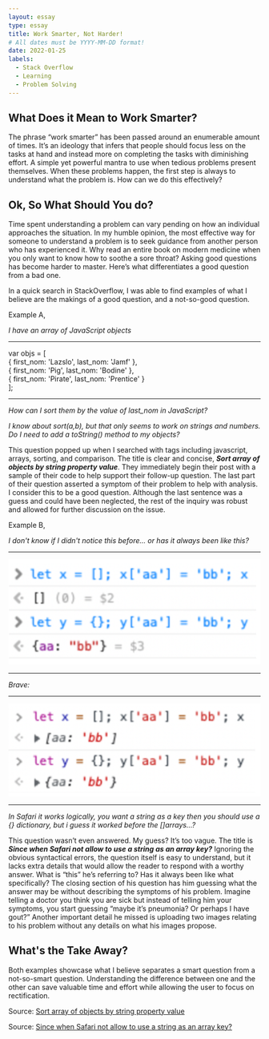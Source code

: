 ```yaml
---
layout: essay
type: essay
title: Work Smarter, Not Harder!
# All dates must be YYYY-MM-DD format!
date: 2022-01-25
labels:
  - Stack Overflow
  - Learning
  - Problem Solving
---
```


## What Does it Mean to Work Smarter?

The phrase “work smarter” has been passed around an enumerable amount of times. It’s an ideology that infers that people should focus less on the tasks at hand and instead more on completing the tasks with diminishing effort. A simple yet powerful mantra to use when tedious problems present themselves. When these problems happen, the first step is always to understand what the problem is. How can we do this effectively?

## Ok, So What Should You do?

Time spent understanding a problem can vary pending on how an individual approaches the situation. In my humble opinion, the most effective way for someone to understand a problem is to seek guidance from another person who has experienced it. Why read an entire book on modern medicine when you only want to know how to soothe a sore throat? Asking good questions has become harder to master. Here’s what differentiates a good question from a bad one.

In a quick search in StackOverflow, I was able to find examples of what I believe are the makings of a good question, and a not-so-good question.

Example A,

*I have an array of JavaScript objects*

---

var objs = [  
  { first_nom: 'Lazslo', last_nom: 'Jamf'     },  
  { first_nom: 'Pig',    last_nom: 'Bodine'   },  
  { first_nom: 'Pirate', last_nom: 'Prentice' }  
];

---

*How can I sort them by the value of last_nom in JavaScript?*

*I know about sort(a,b), but that only seems to work on strings and numbers. Do I need to add a toString() method to my objects?*

This question popped up when I searched with tags including javascript, arrays, sorting, and comparison. The title is clear and concise, **_Sort array of objects by string property value_**. They immediately begin their post with a sample of their code to help support their follow-up question. The last part of their question asserted a symptom of their problem to help with analysis. I consider this to be a good question. Although the last sentence was a guess and could have been neglected, the rest of the inquiry was robust and allowed for further discussion on the issue.

Example B,

*I don't know if I didn't notice this before... or has it always been like this?*  

---

<img class="ui medium left floated image" src="../images/githubBadQuestion1.png">  

---

*Brave:*  

---

<img class="ui medium left floated image" src="../images/githubBadQuestion2.png">   

---

*In Safari it works logically, you want a string as a key then you should use a {} dictionary, but i guess it worked before the []arrays...?*

This question wasn’t even answered. My guess? It’s too vague. The title is **_Since when Safari not allow to use a string as an array key?_** Ignoring the obvious syntactical errors, the question itself is easy to understand, but it lacks extra details that would allow the reader to respond with a worthy answer. What is “this” he’s referring to? Has it always been like what specifically? The closing section of his question has him guessing what the answer may be without describing the symptoms of his problem. Imagine telling a doctor you think you are sick but instead of telling him your symptoms, you start guessing “maybe it’s pneumonia? Or perhaps I have gout?” Another important detail he missed is uploading two images relating to his problem without any details on what his images propose.

## What's the Take Away?

Both examples showcase what I believe separates a smart question from a not-so-smart question. Understanding the difference between one and the other can save valuable time and effort while allowing the user to focus on rectification.

Source: [Sort array of objects by string property value](https://stackoverflow.com/questions/1129216/sort-array-of-objects-by-string-property-value)  

Source: [Since when Safari not allow to use a string as an array key?](https://stackoverflow.com/questions/70743406/since-when-safari-not-allow-to-use-a-string-as-an-array-key)  
